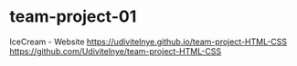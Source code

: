 # team-project-01
IceCream - Website
https://udivitelnye.github.io/team-project-HTML-CSS
https://github.com/Udivitelnye/team-project-HTML-CSS
